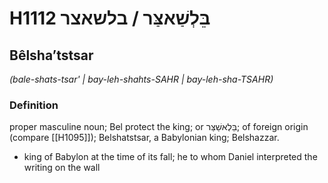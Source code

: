 # H1112 בֵּלְשַׁאצַּר / בלשאצר

## Bêlshaʼtstsar

_(bale-shats-tsar' | bay-leh-shahts-SAHR | bay-leh-sha-TSAHR)_

### Definition

proper masculine noun; Bel protect the king; or בֵּלְאשַׁצַּר; of foreign origin (compare [[H1095]]); Belshatstsar, a Babylonian king; Belshazzar.

- king of Babylon at the time of its fall; he to whom Daniel interpreted the writing on the wall
